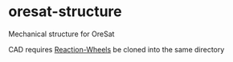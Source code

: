 # oresat-structure
Mechanical structure for OreSat

CAD requires <a href="https://github.com/oresat/reaction-wheels">Reaction-Wheels</a> be cloned into the same directory

